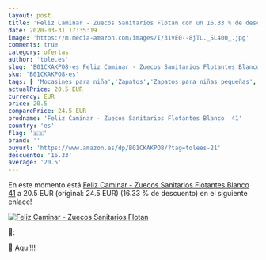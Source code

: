 ```yaml
---
layout: post
title: 'Feliz Caminar - Zuecos Sanitarios Flotan con un 16.33 % de descuento'
date: 2020-03-31 17:35:19
image: 'https://m.media-amazon.com/images/I/31vE0--8jTL._SL400_.jpg'
comments: true
category: ofertas
author: 'tole.es'
slug: 'B01CKAKPO8-es Feliz Caminar - Zuecos Sanitarios Flotantes Blanco 41'
sku: 'B01CKAKPO8-es'
tags: [ 'Mocasines para niña','Zapatos','Zapatos para niñas pequeñas','Zapatos y complementos','zuecos', ]
actualPrice: 20.5 EUR
currency: EUR
price: 20.5
comparePrice: 24.5 EUR
prodname: 'Feliz Caminar - Zuecos Sanitarios Flotantes Blanco  41'
country: 'es'
flag: '🇪🇸'
brand: ''
buyurl: 'https://www.amazon.es/dp/B01CKAKPO8/?tag=tolees-21'
descuento: '16.33'
average: '20.5'
---
```


En este momento está [Feliz Caminar - Zuecos Sanitarios Flotantes Blanco  41](https://www.amazon.es/dp/B01CKAKPO8/?tag=tolees-21) a 20.5 EUR (original: 24.5 EUR) (16.33 %  de descuento) en el siguiente enlace!

[![Feliz Caminar - Zuecos Sanitarios Flotan](https://m.media-amazon.com/images/I/31vE0--8jTL._SL400_.jpg)](https://www.amazon.es/dp/B01CKAKPO8/?tag=tolees-21)

🔎:


[🛒 Aquí!!!](https://www.amazon.es/dp/B01CKAKPO8/?tag=tolees-21)
